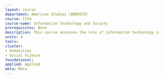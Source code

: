 ```yaml
---
layout: course 
department: American Studies (AMERSTD)
course: C134
course-name: Information Technology and Society
prerequisites: None
description: This course assesses the role of information technology in the digitalization of society by focusing on the deployment of e-government, e-commerce, e-learning, the digital city, telecommuting, virtual communities, internet time, the virtual office, and the geography of cyber space. The course will also discuss the role of information technology in the governance and economic development of society.
units: 4
tools: 
cluster:
- Humanities
- Social Science
foundational: 
applied: Applied
meta: Meta
---
```

